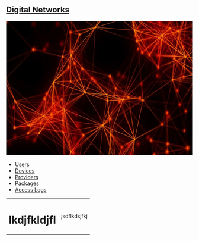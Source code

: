 ## <u>Digital Networks</u>
<p align="center"><img src="Network.jpg" height="360" width="640"></p>
<nav>
<ul>

<li><a href="Users.php">Users</a></li>
<li><a href="SearchDevices.php">Devices</a></li>
<li><a href="Providers.php">Providers</a></li>
<li><a href="SearchPackage.php">Packages</a></li>
<li><a href="SearchAccessLogs.php">Access Logs</a></li>
</ul>
</nav>

<table>
  <tr>
    <td>
      <h1>lkdjfkldjfl</h1>
    </td>
    <td>
    jsdflkdsjfkj
    </td>
  </tr>
</table>
